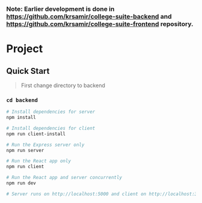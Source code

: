 ### Note: Earlier development is done in https://github.com/krsamir/college-suite-backend and https://github.com/krsamir/college-suite-frontend repository.

# Project

## Quick Start

> First change directory to backend

### `cd backend`

```bash
# Install dependencies for server
npm install

# Install dependencies for client
npm run client-install

# Run the Express server only
npm run server

# Run the React app only
npm run client

# Run the React app and server concurrently
npm run dev

# Server runs on http://localhost:5000 and client on http://localhost:3000
```

